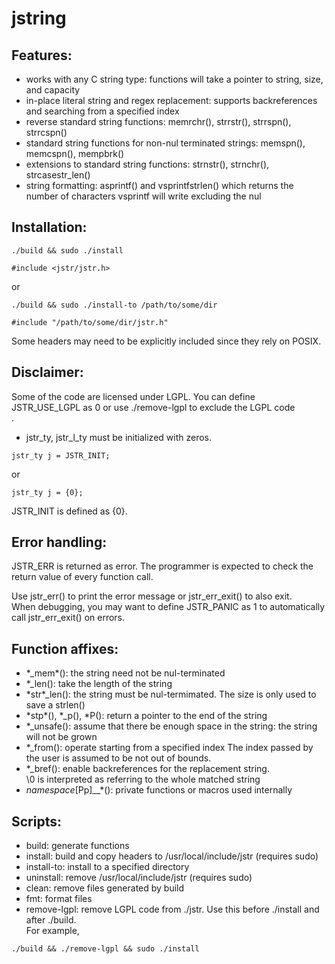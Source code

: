 # jstring

## Features:

- works with any C string type: functions will take a pointer to string, size, and capacity
- in-place literal string and regex replacement: supports backreferences and searching from a specified index
- reverse standard string functions: memrchr(), strrstr(), strrspn(), strrcspn()
- standard string functions for non-nul terminated strings: memspn(), memcspn(), mempbrk()
- extensions to standard string functions: strnstr(), strnchr(), strcasestr\_len()
- string formatting: asprintf() and vsprintfstrlen() which returns the number of characters vsprintf will write excluding the nul

## Installation:

```
./build && sudo ./install
```

```
#include <jstr/jstr.h>
```

or

```
./build && sudo ./install-to /path/to/some/dir
```

```
#include "/path/to/some/dir/jstr.h"
```

Some headers may need to be explicitly included since they rely on POSIX.

## Disclaimer:

Some of the code are licensed under LGPL. You can define JSTR\_USE\_LGPL as 0 or use ./remove-lgpl to exclude the LGPL code<br>.

- jstr\_ty, jstr\_l\_ty must be initialized with zeros.

```
jstr_ty j = JSTR_INIT;
```

or

```
jstr_ty j = {0};
```

JSTR\_INIT is defined as {0}.

## Error handling:

JSTR\_ERR is returned as error. The programmer is expected to check the return value of every function call.<br>

Use jstr\_err\(\) to print the error message or jstr\_err\_exit() to also exit.<br>
When debugging, you may want to define JSTR\_PANIC as 1 to automatically call jstr\_err\_exit() on errors.

## Function affixes: 

- \*\_mem\*(): the string need not be nul-terminated
- \*\_len(): take the length of the string
- \*str\*\_len(): the string must be nul-termimated. The size is only used to save a strlen()
- \*stp\*(), \*\_p(), \*P(): return a pointer to the end of the string
- \*\_unsafe(): assume that there be enough space in the string: the string will not be grown
- \*\_from(): operate starting from a specified index
The index passed by the user is assumed to be not out of bounds.
- \*\_bref(): enable backreferences for the replacement string.<br>
\\0 is interpreted as referring to the whole matched string
- *namespace*[Pp]\_\_\*(): private functions or macros used internally

## Scripts:

- build: generate functions
- install: build and copy headers to /usr/local/include/jstr (requires sudo)
- install-to: install to a specified directory
- uninstall: remove /usr/local/include/jstr (requires sudo)
- clean: remove files generated by build
- fmt: format files
- remove-lgpl: remove LGPL code from ./jstr. Use this before ./install and after ./build.<br>
For example,
```
./build && ./remove-lgpl && sudo ./install
```
